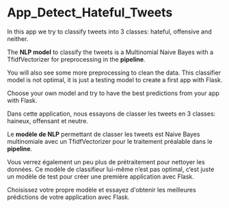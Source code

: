 # App_Detect_Hateful_Tweets


In this app we try to classify tweets into 3 classes: hateful, offensive and neither.
    
The **NLP model** to classify the tweets is a Multinomial Naive Bayes with a TfidfVectorizer for preprocessing in the **pipeline**.    

You will also see some more preprocessing to clean the data.
This classifier model is not optimal, it is just a testing model to create a first app with Flask. 

Choose your own model and try to have the best predictions from your app with Flask.


Dans cette application, nous essayons de classer les tweets en 3 classes: haineux, offensant et neutre.

Le **modèle de NLP** permettant de classer les tweets est Naive Bayes multinomiale avec un TfidfVectorizer pour le traitement préalable dans le **pipeline**.

Vous verrez également un peu plus de prétraitement pour nettoyer les données.
Ce modèle de classifieur lui-même n’est pas optimal, c’est juste un modèle de test pour créer une première application avec Flask.

Choisissez votre propre modèle et essayez d'obtenir les meilleures prédictions de votre application avec Flask.



